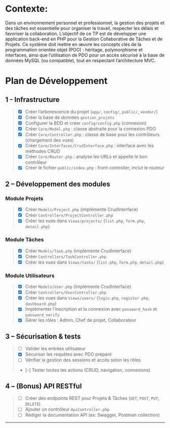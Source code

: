 # Contexte:

Dans un environnement personnel et professionnel, la gestion des projets et des tâches est essentielle pour
organiser le travail, respecter les délais et favoriser la collaboration. L’objectif de ce TP est de développer une
application back-end en PHP pour la Gestion Collaborative de Tâches et de Projets. Ce système doit mettre
en œuvre les concepts clés de la programmation orientée objet (POO) : héritage, polymorphisme et
interfaces, ainsi que l’utilisation de PDO pour un accès sécurisé à la base de données MySQL (ou compatible),
tout en respectant l’architecture MVC.


# Plan de Développement

## 1 - Infrastructure

> - [x] Créer l’arborescence du projet (`app/`, `config/`, `public/`, `vendor/`)
> - [x] Créer la base de données `gestion_projets`
> - [x] Configurer la BDD et créer `config/config.php` (connexion)
> - [x] Créer `Core/Model.php` : classe abstraite pour la connexion PDO
> - [x] Créer `Core/Controller.php` : classe de base pour les contrôleurs (chargement des vues)
> - [x] Créer `Core/Interfaces/CrudInterface.php` : interface avec les méthodes CRUD
> - [x] Créer `Core/Router.php` : analyse les URLs et appelle le bon contrôleur
> - [x] Créer le fichier `public/index.php` : front-controller, inclut le routeur

## 2 – Développement des modules

### Module Projets
> - [x] Créer `Models/Project.php` (implémente CrudInterface)
> - [x] Créer `Controllers/ProjectController.php`
> - [x] Créer les vues dans `Views/projects/` (`list.php`, `form.php`, `detail.php`)

### Module Tâches
> - [x] Créer `Models/Task.php` (implémente CrudInterface)
> - [x] Créer `Controllers/TaskController.php`
> - [x] Créer les vues dans `Views/tasks/` (`list.php`, `form.php`, `detail.php`)

### Module Utilisateurs
> - [x] Créer `Models/User.php` (implémente CrudInterface)
> - [x] Créer `Controllers/UserController.php`
> - [X] Créer les vues dans `Views/users/` (`login.php`, `register.php`, `dashboard.php`)
> - [x] Implémenter l’inscription et la connexion avec `password_hash` et `password_verify`
> - [x] Gérer les rôles : Admin, Chef de projet, Collaborateur

## 3 – Sécurisation & tests

> - [ ] Valider les entrées utilisateur
> - [x] Sécuriser les requêtes avec PDO préparé
> - [ ] Vérifier la gestion des sessions et accès selon les rôles
> - [-] Tester toutes les actions (CRUD, navigation, connexions)
> 
## 4 – (Bonus) API RESTful

> - [ ] Créer des endpoints REST pour Projets & Tâches (`GET`, `POST`, `PUT`, `DELETE`)
> - [ ] Ajouter un contrôleur `ApiController.php`
> - [ ] Rédiger la documentation API (ex: Swagger, Postman collection)
> 
---
